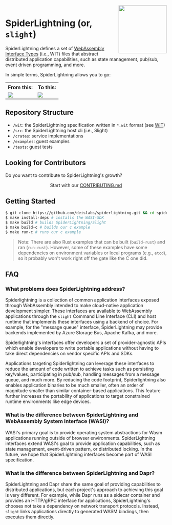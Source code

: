 <img align="right" src="docs/images/tmp-logo.png" width="150px" />

# SpiderLightning (or, `slight`)
SpiderLightning defines a set of [WebAssembly Interface Types](https://github.com/WebAssembly/interface-types/blob/main/proposals/interface-types/Explainer.md) (i.e., WIT) files that abstract distributed application capabilities, such as state management, pub/sub, event driven programming, and more.  

In simple terms, SpiderLightning allows you to go:
<table>
<tr>
    <th>From this:</th>
    <th>To this:</th>
</tr>
<tr>
    <td><img src="docs/images/readme0.png"/></td>
    <td><img src="docs/images/readme1.png"/></td>
</tr>
</table>


## Repository Structure
- `/wit`: the SpiderLightning specification written in `*.wit` format (see [WIT](https://github.com/bytecodealliance/wit-bindgen/blob/main/WIT.md))
- `/src`: the SpiderLightning host cli (i.e., Slight)
- `/crates`: service implementations
- `/examples`: guest examples
- `/tests`: guest tests

## Looking for Contributors
Do you want to contribute to SpiderLightning's growth? 

<p align="center">Start with our <a href="https://github.com/deislabs/spiderlightning/blob/main/CONTRIBUTING.md">CONTRIBUTING.md</a></p>

## Getting Started

```sh
$ git clone https://github.com/deislabs/spiderlightning.git && cd spiderlightning/ # clone our repo locally and go into it
$ make install-deps # installs the WASI-SDK
$ make build # builds SpiderLightning/Slight
$ make build-c # builds our c example
$ make run-c # runs our c example
```

> Note: There are also Rust examples that can be built (`build-rust`) and ran (`run-rust`). However, some of these examples have some dependencies on environment variables or local programs (e.g., `etcd`), so it probably won't work right off the gate like the C one did.


## FAQ

### What problems does SpiderLightning address?

Spiderlightning is a collection of common application interfaces exposed through WebAssembly intended to make cloud-native application development simpler. These interfaces are available to WebAssembly applications through the `slight` Command Line Interface (CLI) and host runtime that implements these interfaces using a backend of choice. For example, for the "message queue" interface, SpiderLightning may provide backends implemented by Azure Storage Bus, Apache Kafka, and more.

Spiderlightning's interfaces offer developers a set of provider-agnostic APIs which enable developers to write portable applications without having to take direct dependencies on vendor specific APIs and SDKs.

Applications targeting Spiderlightning can leverage these interfaces to reduce the amount of code written to achieve tasks such as persisting key/values, participating in pub/sub, handling messages from a message queue, and much more. By reducing the code footprint, Spiderlightning also enables application binaries to be much smaller, often an order of magnitude smaller than similar container-based applications. This feature further increases the portability of applications to target constrained runtime environments like edge devices.

### What is the difference between SpiderLightning and WebAssembly System Interface (WASI)?

WASI's primary goal is to provide operating system abstractions for Wasm applications running outside of browser environments. SpiderLightning interfaces extend WASI's goal to provide application capabilities, such as state management, event-driven pattern, or distributed locking. In the future, we hope that SpiderLightning interfaces become part of WASI specification. 

### What is the difference between SpiderLightning and Dapr?

SpiderLightning and Dapr share the same goal of providing capabilities to distributed applications, but each project's approach to achieving this goal is very different. For example, while Dapr runs as a sidecar container and provides an HTTP/gRPC interface for applications, SpiderLightning's chooses not take a dependency on network transport protocols. Instead, `slight` links applications directly to generated WASM bindings, then executes them directly.
